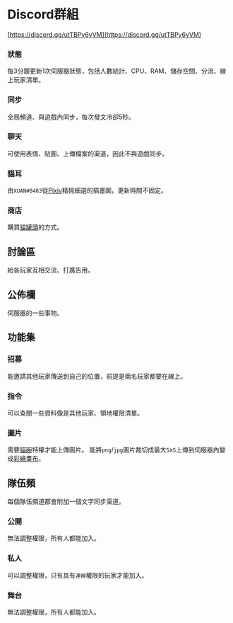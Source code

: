 # Discord群組
[https://discord.gg/utTBPy6yVM](https://discord.gg/utTBPy6yVM)

### 狀態
每3分鐘更新1次伺服器狀態，包括人數統計、CPU、RAM、儲存空間、分流、線上玩家清單。

### 同步
全局頻道、與遊戲內同步，每次發文冷卻5秒。

### 聊天
可使用表情、貼圖、上傳檔案的渠道，因此不與遊戲同步。

### 貓耳
由`XUAN#0483`從[Pixiv](https://www.pixiv.net/tags/猫耳/artworks?mode=safe)精挑細選的插畫圖，更新時間不固定。

### 商店
購買[貓罐頭](../item/canned_cat.md)的方式。

## 討論區
給各玩家互相交流、打廣告用。

## 公佈欄
伺服器的一些事物。

## 功能集
### 招募
能邀請其他玩家傳送到自己的位置，前提是兩名玩家都要在線上。

### 指令
可以查閱一些資料像是其他玩家、領地權限清單。

### 圖片
需要[貓碗](cat_bowl.md)特權才能上傳圖片。
能將`png`/`jpg`圖片裁切成最大`5`x`5`上傳到伺服器內變成[彩繪畫布](../item/draw_map.md)。

## 隊伍頻
每個隊伍頻道都會附加一個文字同步渠道。

### 公開
無法調整權限，所有人都能加入。

### 私人
可以調整權限，只有具有`連線`權限的玩家才能加入。

### 舞台
無法調整權限，所有人都能加入。